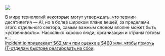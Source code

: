 <!--2025-04-10 14:26:08-->
<div class="yb">
  <div class="rss smaller1 habr"><img src="https://habrastorage.org/getpro/habr/upload_files/ccb/121/98d/ccb12198d28544e8d4236fedbf85cd0a.jpg" /><p>В мире технологий некоторые могут утверждать, что термин десятилетия — AI, но в более широком плане вещей, за пределами этого отдельного сектора, самым важным словом вполне может быть «устойчивость». Насколько хорошо люди, организации и страны готовы к... <br><a class="light" href="https://habr.com/ru/companies/bothub/news/899674/?utm_source=habrahabr&utm_medium=rss&utm_campaign=899674">Incident.io привлекает $62 млн при оценке в $400 млн, чтобы помочь IT-отделам быстрее реагировать на сбои</a></div>
</div>
